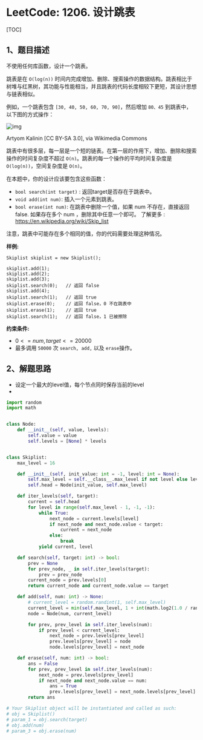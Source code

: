 # LeetCode: 1206. 设计跳表

[TOC]

## 1、题目描述

不使用任何库函数，设计一个跳表。

跳表是在 `O(log(n))` 时间内完成增加、删除、搜索操作的数据结构。跳表相比于树堆与红黑树，其功能与性能相当，并且跳表的代码长度相较下更短，其设计思想与链表相似。

例如，一个跳表包含 `[30, 40, 50, 60, 70, 90]`，然后增加 `80、45` 到跳表中，以下图的方式操作：

![img](http://markdown-images-1251766755.cos.ap-beijing.myqcloud.com/notebook/2019-10-24-084922.gif)


Artyom Kalinin [CC BY-SA 3.0], via Wikimedia Commons

跳表中有很多层，每一层是一个短的链表。在第一层的作用下，增加、删除和搜索操作的时间复杂度不超过 `O(n)`。跳表的每一个操作的平均时间复杂度是 `O(log(n))`，空间复杂度是 `O(n)`。

在本题中，你的设计应该要包含这些函数：

-   `bool search(int target)` : 返回target是否存在于跳表中。
-   `void add(int num)`: 插入一个元素到跳表。
-   `bool erase(int num)`: 在跳表中删除一个值，如果 num 不存在，直接返回false. 如果存在多个 num ，删除其中任意一个即可。
    了解更多 : https://en.wikipedia.org/wiki/Skip_list

注意，跳表中可能存在多个相同的值，你的代码需要处理这种情况。

**样例:**

```
Skiplist skiplist = new Skiplist();

skiplist.add(1);
skiplist.add(2);
skiplist.add(3);
skiplist.search(0);   // 返回 false
skiplist.add(4);
skiplist.search(1);   // 返回 true
skiplist.erase(0);    // 返回 false，0 不在跳表中
skiplist.erase(1);    // 返回 true
skiplist.search(1);   // 返回 false，1 已被擦除
```


**约束条件:**

-   $0 <= num, target <= 20000$
-   最多调用 `50000` 次 `search, add,` 以及 `erase`操作。



## 2、解题思路

-   设定一个最大的level值，每个节点同时保存当前的level
-   

```python
import random
import math


class Node:
    def __init__(self, value, levels):
        self.value = value
        self.levels = [None] * levels


class Skiplist:
    max_level = 16

    def __init__(self, init_value: int = -1, level: int = None):
        self.max_level = self.__class__.max_level if not level else level
        self.head = Node(init_value, self.max_level)

    def iter_levels(self, target):
        current = self.head
        for level in range(self.max_level - 1, -1, -1):
            while True:
                next_node = current.levels[level]
                if next_node and next_node.value < target:
                    current = next_node
                else:
                    break
            yield current, level

    def search(self, target: int) -> bool:
        prev = None
        for prev_node, _ in self.iter_levels(target):
            prev = prev_node
        current_node = prev.levels[0]
        return current_node and current_node.value == target

    def add(self, num: int) -> None:
        # current_level = random.randint(1, self.max_level)
        current_level = min(self.max_level, 1 + int(math.log2(1.0 / random.random())))
        node = Node(num, current_level)

        for prev, prev_level in self.iter_levels(num):
            if prev_level < current_level:
                next_node = prev.levels[prev_level]
                prev.levels[prev_level] = node
                node.levels[prev_level] = next_node

    def erase(self, num: int) -> bool:
        ans = False
        for prev, prev_level in self.iter_levels(num):
            next_node = prev.levels[prev_level]
            if next_node and next_node.value == num:
                ans = True
                prev.levels[prev_level] = next_node.levels[prev_level]
        return ans

# Your Skiplist object will be instantiated and called as such:
# obj = Skiplist()
# param_1 = obj.search(target)
# obj.add(num)
# param_3 = obj.erase(num)

```

